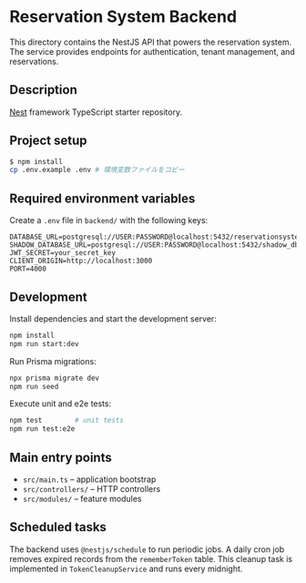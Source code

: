 # Reservation System Backend

This directory contains the NestJS API that powers the reservation system. The service provides endpoints for authentication, tenant management, and reservations.

## Description
[Nest](https://github.com/nestjs/nest) framework TypeScript starter repository.

## Project setup
```bash
$ npm install
cp .env.example .env # 環境変数ファイルをコピー
```

## Required environment variables
Create a `.env` file in `backend/` with the following keys:

```env
DATABASE_URL=postgresql://USER:PASSWORD@localhost:5432/reservationsystem_db
SHADOW_DATABASE_URL=postgresql://USER:PASSWORD@localhost:5432/shadow_db
JWT_SECRET=your_secret_key
CLIENT_ORIGIN=http://localhost:3000
PORT=4000
```

## Development
Install dependencies and start the development server:

```bash
npm install
npm run start:dev
```

Run Prisma migrations:

```bash
npx prisma migrate dev
npm run seed
```

Execute unit and e2e tests:

```bash
npm test        # unit tests
npm run test:e2e
```

## Main entry points
- `src/main.ts` – application bootstrap
- `src/controllers/` – HTTP controllers
- `src/modules/` – feature modules

## Scheduled tasks
The backend uses `@nestjs/schedule` to run periodic jobs. A daily cron job
removes expired records from the `rememberToken` table. This cleanup
task is implemented in `TokenCleanupService` and runs every midnight.

